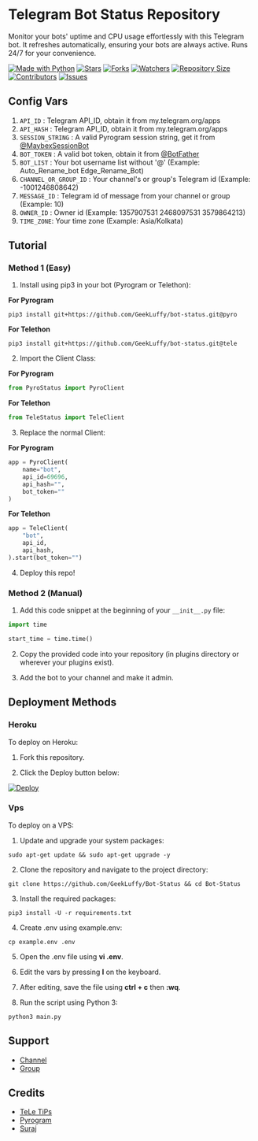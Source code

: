 # Telegram Bot Status Repository

Monitor your bots' uptime and CPU usage effortlessly with this Telegram bot. It refreshes automatically, ensuring your bots are always active. Runs 24/7 for your convenience.
 
[![Made with Python](http://forthebadge.com/images/badges/made-with-python.svg)](https://python.org)
[![Stars](https://img.shields.io/github/stars/GeekLuffy/Bot-Status?style=for-the-badge)](https://github.com/GeekLuffy/Bot-Status/stargazers)
[![Forks](https://img.shields.io/github/forks/GeekLuffy/Bot-Status?style=for-the-badge)](https://github.com/GeekLuffy/Bot-Status/network/members)
[![Watchers](https://img.shields.io/github/watchers/GeekLuffy/Bot-Status?style=for-the-badge)](https://github.com/GeekLuffy/Bot-Status/watchers)
[![Repository Size](https://img.shields.io/github/repo-size/GeekLuffy/Bot-Status?style=for-the-badge)](https://github.com/GeekLuffy/Bot-Status)
[![Contributors](https://img.shields.io/github/contributors/GeekLuffy/Bot-Status?style=for-the-badge)](https://github.com/GeekLuffy/Bot-Status/graphs/contributors)
[![Issues](https://img.shields.io/github/issues/GeekLuffy/Bot-Status?style=for-the-badge)](https://github.com/GeekLuffy/Bot-Status/issues)

## Config Vars
1. `API_ID` : Telegram API_ID, obtain it from my.telegram.org/apps
2. `API_HASH` : Telegram API_ID, obtain it from my.telegram.org/apps
3. `SESSION_STRING` : A valid Pyrogram session string, get it from [@MaybexSessionBot](https://t.me/MaybexSessionBot)
4. `BOT_TOKEN` : A valid bot token, obtain it from [@BotFather](https://t.me/BotFather)
5. `BOT_LIST` : Your bot username list without '@' (Example: Auto_Rename_bot Edge_Rename_Bot)
6. `CHANNEL_OR_GROUP_ID` : Your channel's or group's Telegram id (Example: -1001246808642)
7. `MESSAGE_ID` : Telegram id of message from your channel or group (Example: 10)
8. `OWNER_ID` : Owner id (Example: 1357907531 2468097531 3579864213)
9. `TIME_ZONE`: Your time zone (Example: Asia/Kolkata)

## Tutorial 

### Method 1 (Easy)
1. Install using pip3 in your bot (Pyrogram or Telethon):

**For Pyrogram**
```
pip3 install git+https://github.com/GeekLuffy/bot-status.git@pyro
```

**For Telethon**
```
pip3 install git+https://github.com/GeekLuffy/bot-status.git@tele
```

2. Import the Client Class:

**For Pyrogram**
```python
from PyroStatus import PyroClient
```

**For Telethon**
```python
from TeleStatus import TeleClient
```

3. Replace the normal Client:

**For Pyrogram**
```python
app = PyroClient(
    name="bot",
    api_id=69696,
    api_hash="",
    bot_token=""
)
```

**For Telethon**
```python
app = TeleClient(
    "bot",
    api_id,
    api_hash,
).start(bot_token="")
```

4. Deploy this repo!

### Method 2 (Manual)

1. Add this code snippet at the beginning of your `__init__.py` file:
```python
import time

start_time = time.time()
```

2. Copy the provided code into your repository (in plugins directory or wherever your plugins exist).

3. Add the bot to your channel and make it admin.

## Deployment Methods

### Heroku

To deploy on Heroku:

1. Fork this repository.

2. Click the Deploy button below:
    
[![Deploy](https://www.herokucdn.com/deploy/button.svg)](https://heroku.com/deploy?template=https://github.com/GeekLuffy/Bot-Status)

### Vps

To deploy on a VPS:

1. Update and upgrade your system packages:
```
sudo apt-get update && sudo apt-get upgrade -y
```

2. Clone the repository and navigate to the project directory:
```
git clone https://github.com/GeekLuffy/Bot-Status && cd Bot-Status
```

3. Install the required packages:
```
pip3 install -U -r requirements.txt
```

4. Create .env using example.env:
```
cp example.env .env
```

5. Open the .env file using **vi .env**.

6. Edit the vars by pressing **I** on the keyboard.

7. After editing, save the file using **ctrl + c** then **:wq**.

8. Run the script using Python 3:
```
python3 main.py
```

## Support
- [Channel](https://t.me/EdgeBots)
- [Group](https://t.me/EdgeBotsSupport)

## Credits
- [TeLe TiPs](https://github.com/teletips/Powerful_BotStatus-TeLeTiPs)
- [Pyrogram](https://github.com/pyrogram/pyrogram)
- [Suraj](https://t.me/maybesuraj)
